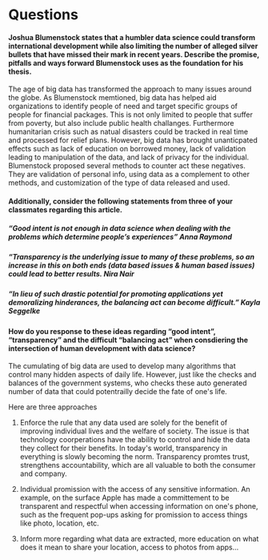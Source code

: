 # Questions 

#### Joshua Blumenstock states that a humbler data science could transform international development while also limiting the number of alleged silver bullets that have missed their mark in recent years. Describe the promise, pitfalls and ways forward Blumenstock uses as the foundation for his thesis.

The age of big data has transformed the approach to many issues around the globe. As Blumenstock memtioned, big data has helped aid organizations to identify people of need and target specific groups of people for financial packages. This is not only limited to people that suffer from poverty, but also include public health challanges. Furthermore humanitarian crisis such as natual disasters could be tracked in real time and processed for relief plans. However, big data has brought unanticpated effects such as lack of education on borrowed money, lack of validation leading to manipulation of the data, and lack of privacy for the individual. Blumenstock proposed several methods to counter act these negatives. They are validation of personal info, using data as a complement to other methods, and customization of the type of data released and used.

#### Additionally, consider the following statements from three of your classmates regarding this article.

##### “Good intent is not enough in data science when dealing with the problems which determine people’s experiences” Anna Raymond

##### “Transparency is the underlying issue to many of these problems, so an increase in this on both ends (data based issues & human based issues) could lead to better results. Nira Nair

##### “In lieu of such drastic potential for promoting applications yet demoralizing hinderances, the balancing act can become difficult.” Kayla Seggelke

#### How do you response to these ideas regarding “good intent”, “transparency” and the difficult “balancing act” when consdiering the intersection of human development with data science?

The cumulating of big data are used to develop many algorithms that control many hidden aspects of daily life. However, just like the checks and balances of the government systems, who checks these auto generated number of data that could potentrailly decide the fate of one's life. 

Here are three approaches
1. Enforce the rule that any data used are solely for the benefit of improving individual lives and the welfare of society. The issue is that technology coorperations have the ability to control and hide the data they collect for their benefits. In today's world, transparency in everything is slowly becoming the norm. Transparency promtes trust, strengthens accountability, which are all valuable to both the consumer and company.

2. Individual promission with the access of any sensitive information. An example, on the surface Apple has made a committement to be transparent and respectful when accessing information on one's phone, such as the frequent pop-ups asking for promission to access things like photo, location, etc. 

3. Inform more regarding what data are extracted, more education on what does it mean to share your location, access to photos from apps... 
